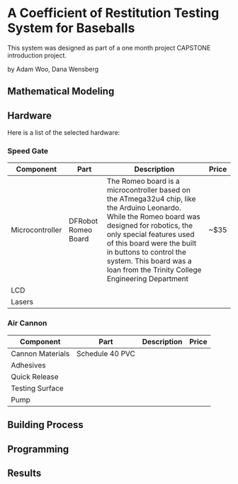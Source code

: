 # A Coefficient of Restitution Testing System for Baseballs

This system was designed as part of a one month project CAPSTONE introduction project.

by Adam Woo, Dana Wensberg

## Mathematical Modeling

## Hardware

Here is a list of the selected hardware:


### Speed Gate
| Component | Part | Description | Price |
| --- | --- | --- | --- |
| Microcontroller | DFRobot Romeo Board | The Romeo board is a microcontroller based on the ATmega32u4 chip, like the Arduino Leonardo. While the Romeo board was designed for robotics, the only special features used of this board were the built in buttons to control the system. This board was a loan from the Trinity College Engineering Department | ~$35 |
| LCD |  |  |  |
| Lasers |  |  |  |

### Air Cannon
| Component | Part | Description | Price |
| --- | --- | --- | --- |
| Cannon Materials | Schedule 40 PVC |  |
| Adhesives |  |  |
| Quick Release |  |  |
| Testing Surface |  |  |
| Pump |  |  |


## Building Process

## Programming

## Results
